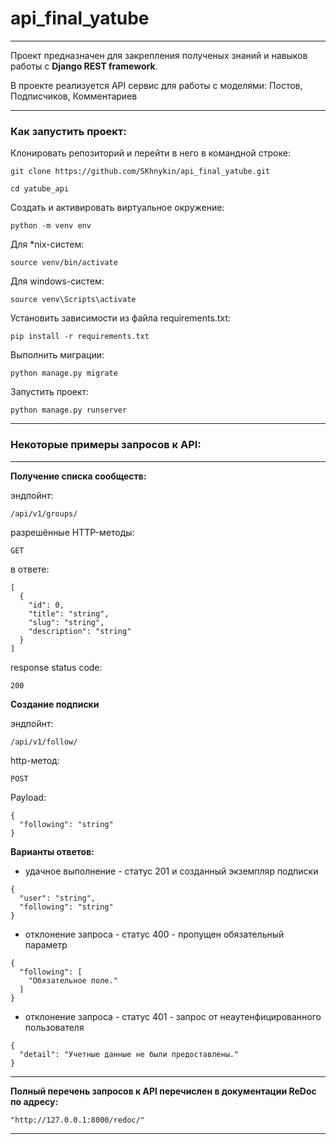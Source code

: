 # api_final_yatube
***
Проект предназначен для закрепления полученых знаний и навыков работы с **Django REST framework**.

В проекте реализуется API сервис для работы с моделями: Постов, Подписчиков, Комментариев
***

### Как запустить проект:

Клонировать репозиторий и перейти в него в командной строке:

```
git clone https://github.com/SKhnykin/api_final_yatube.git
```

```
cd yatube_api
```

Cоздать и активировать виртуальное окружение:

```
python -m venv env
```

Для *nix-систем:

```
source venv/bin/activate
```

Для windows-систем:

``` 
source venv\Scripts\activate
```

Установить зависимости из файла requirements.txt:

```
pip install -r requirements.txt
```

Выполнить миграции:

```
python manage.py migrate
```

Запустить проект:

```
python manage.py runserver
```

***
### Некоторые примеры запросов к API:
***

**Получение списка сообществ:**

эндпойнт:

```
/api/v1/groups/
```

разрешённые HTTP-методы:

```
GET
```

в ответе:

```
[
  {
    "id": 0,
    "title": "string",
    "slug": "string",
    "description": "string"
  }
]
```

response status code:

```
200
```


**Создание подписки**

эндпойнт:

```
/api/v1/follow/
```

http-метод:

```
POST
```

Payload:

```
{
  "following": "string"
}
```

**Варианты ответов:**
* удачное выполнение - статус 201 и созданный экземпляр подписки

```
{
  "user": "string",
  "following": "string"
}
```

* отклонение запроса - статус 400 - пропущен обязательный параметр

```
{
  "following": [
    "Обязательное поле."
  ]
}
```

* отклонение запроса - статус 401 - запрос от неаутенфицированного пользователя

```
{
  "detail": "Учетные данные не были предоставлены."
}
```

***
**Полный перечень запросов к API перечислен в документации ReDoc по адресу:**

```
"http://127.0.0.1:8000/redoc/"
```
***
